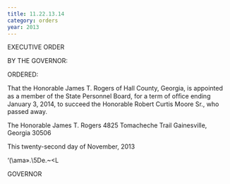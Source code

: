 ```yaml
---
title: 11.22.13.14
category: orders
year: 2013
---
```

 

EXECUTIVE ORDER

BY THE GOVERNOR:

ORDERED:

That the Honorable James T. Rogers of Hall County, Georgia, is
appointed as a member of the State Personnel Board, for a term of
ofﬁce ending January 3, 2014, to succeed the Honorable Robert
Curtis Moore Sr., who passed away.

The Honorable James T. Rogers
4825 Tomacheche Trail
Gainesville, Georgia 30506

This twenty-second day of November, 2013

‘(\ama».\5De.~<L

GOVERNOR


